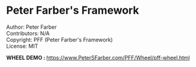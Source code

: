# Peter Farber's Framework
Author: Peter Farber<br>
Contributors: N/A<br>
Copyright: PFF (Peter Farber's Framework)<br>
License: MIT<br>


<b>WHEEL DEMO : </b>https://www.PeterSFarber.com/PFF/Wheel/pff-wheel.html
